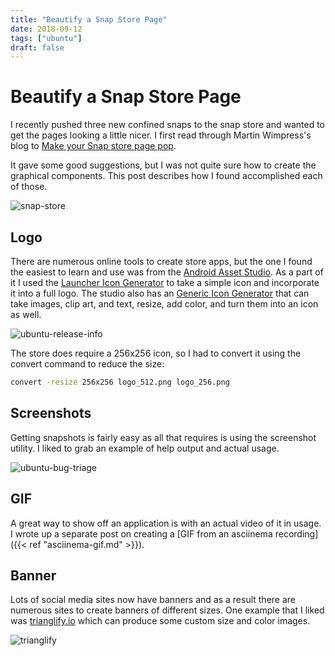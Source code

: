 ```yaml
---
title: "Beautify a Snap Store Page"
date: 2018-09-12
tags: ["ubuntu"]
draft: false
---
```


# Beautify a Snap Store Page

I recently pushed three new confined snaps to the snap store and wanted to get the pages looking a little nicer. I first read through Martin Wimpress's blog to [Make your Snap store page pop](https://snapcraft.io/blog/make-your-snap-store-page-pop).

It gave some good suggestions, but I was not quite sure how to create the graphical components. This post describes how I found accomplished each of those.

![snap-store](/img/snap/snap-store.png#center)

## Logo

There are numerous online tools to create store apps, but the one I found the easiest to learn and use was from the [Android Asset Studio](https://androidassetstudio.net/). As a part of it I used the [Launcher Icon Generator](https://androidassetstudio.net/icons-launcher.html) to take a simple icon and incorporate it into a full logo. The studio also has an [Generic Icon Generator](https://androidassetstudio.net/icons-generic.html) that can take images, clip art, and text, resize, add color, and turn them into an icon as well.

![ubuntu-release-info](/img/snap/ubuntu-release-info.png#center)

The store does require a 256x256 icon, so I had to convert it using the convert command to reduce the size:

```bash
convert -resize 256x256 logo_512.png logo_256.png
```

## Screenshots

Getting snapshots is fairly easy as all that requires is using the screenshot utility. I liked to grab an example of help output and actual usage.

![ubuntu-bug-triage](/img/snap/ubuntu-bug-triage.png#center)

## GIF

A great way to show off an application is with an actual video of it in usage. I wrote up a separate post on creating a [GIF from an asciinema recording]({{< ref "asciinema-gif.md" >}}).

## Banner

Lots of social media sites now have banners and as a result there are numerous sites to create banners of different sizes. One example that I liked was [trianglify.io](https://trianglify.io/) which can produce some custom size and color images.

![trianglify](/img/snap/banner.png#center)
